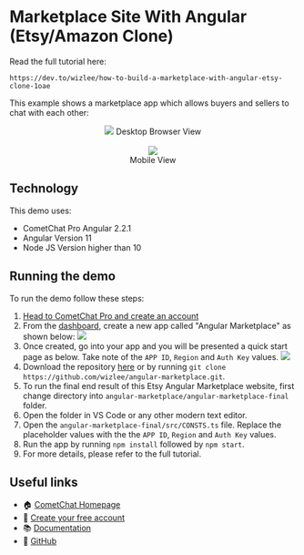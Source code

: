 # Marketplace Site With Angular (Etsy/Amazon Clone)
Read the full tutorial here:

    https://dev.to/wizlee/how-to-build-a-marketplace-with-angular-etsy-clone-1oae

This example shows a marketplace app which allows buyers and sellers to chat with each other:


<p align="center">
  <img src="screenshots/Browser-FrontPage.gif">
  Desktop Browser View
  <br></br>
  <img src="screenshots/Mobile-GalaxyS5-FrontPage.gif">
  <br>Mobile View
</p>


## Technology
This demo uses:

* CometChat Pro Angular 2.2.1
* Angular Version 11
* Node JS  Version higher than 10


## Running the demo
To run the demo follow these steps:

1. [Head to CometChat Pro and create an account](https://www.cometchat.com/pro?utm_source=github&utm_medium=link&utm_campaign=angular-marketplace)
2. From the [dashboard](https://app.cometchat.com/signup?utm_source=github&utm_medium=link&utm_campaign=angular-marketplace), create a new app called "Angular Marketplace" as shown below:
  ![](screenshots/CometChatPro-CreateApp.png)
3. Once created, go into your app and you will be presented a quick start page as below. Take note of the `APP ID`, `Region` and `Auth Key` values.
  ![](screenshots/example-app-quick-start.png)
4. Download the repository [here](https://github.com/wizlee/angular-marketplace/archive/refs/heads/master.zip) or by running `git clone https://github.com/wizlee/angular-marketplace.git`. 
5. To run the final end result of this Etsy Angular Marketplace website, first change directory into `angular-marketplace/angular-marketplace-final` folder.
6. Open the folder in VS Code or any other modern text editor. 
7. Open the `angular-marketplace-final/src/CONSTS.ts` file. Replace the placeholder values with the the `APP ID`, `Region` and `Auth Key` values.
8. Run the app by running `npm install` followed by `npm start`. 
9. For more details, please refer to the full tutorial.

## Useful links

- 🏠 [CometChat Homepage](https://www.cometchat.com/pro/?utm_source=github&utm_medium=link&utm_campaign=angular-marketplace)
- 🚀 [Create your free account](https://app.cometchat.com/signup/?utm_source=github&utm_medium=link&utm_campaign=angular-marketplace)
- 📚 [Documentation](https://prodocs.cometchat.com/?utm_source=github&utm_medium=link&utm_campaign=angular-marketplace)
- 👾 [GitHub](https://www.github.com/cometchat-pro)
